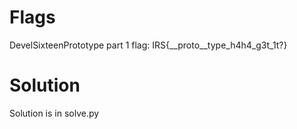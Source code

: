 # Flags

DevelSixteenPrototype part 1 flag: IRS{__proto__type_h4h4_g3t_1t?}

# Solution

Solution is in solve.py